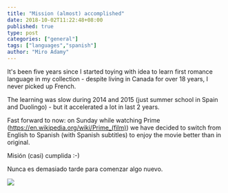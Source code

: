 ```yaml
---
title: "Mission (almost) accomplished"
date: 2018-10-02T11:22:48+08:00
published: true
type: post
categories: ["general"]
tags: ["languages","spanish"]
author: "Miro Adamy"
---
```


It's been five years since I started toying with idea to learn first romance language in my collection - despite living in Canada for over 18 years, I never picked up French.

The learning was slow during 2014 and 2015 (just summer school in Spain and Duolingo) - but it accelerated a lot in last 2 years.

Fast forward to now: on Sunday while watching Prime (https://en.wikipedia.org/wiki/Prime_(film)) we have decided to switch from English to Spanish (with Spanish subtitles) to enjoy the movie better than in original.

Misión (casi) cumplida :-)

Nunca es demasiado tarde para comenzar algo nuevo.

![](/images/spagn.png)